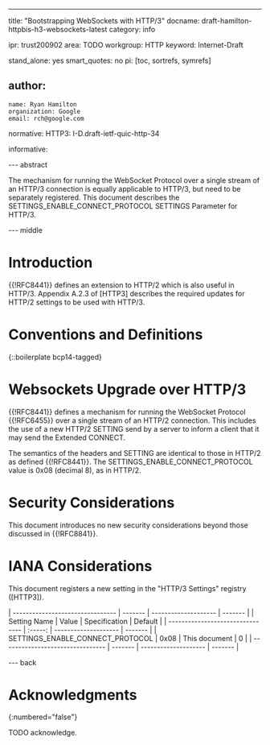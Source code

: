 ---
title: "Bootstrapping WebSockets with HTTP/3"
docname: draft-hamilton-httpbis-h3-websockets-latest
category: info

ipr: trust200902
area: TODO
workgroup: HTTP
keyword: Internet-Draft

stand_alone: yes
smart_quotes: no
pi: [toc, sortrefs, symrefs]

author:
 -
    name: Ryan Hamilton
    organization: Google
    email: rch@google.com

normative:
  HTTP3: I-D.draft-ietf-quic-http-34

informative:


--- abstract

The mechanism for running the WebSocket Protocol over a single stream
of an HTTP/3 connection is equally applicable to HTTP/3, but need to be
separately registered.  This document describes the
SETTINGS_ENABLE_CONNECT_PROTOCOL SETTINGS Parameter for HTTP/3.

--- middle

# Introduction

{{!RFC8441}} defines an extension to HTTP/2 which is also useful in HTTP/3.
Appendix A.2.3 of [HTTP3] describes the required updates for HTTP/2
settings to be used with HTTP/3.


# Conventions and Definitions

{::boilerplate bcp14-tagged}

# Websockets Upgrade over HTTP/3

{{!RFC8441}} defines a mechanism for running the WebSocket Protocol
{{!RFC6455}} over a single stream of an HTTP/2 connection. This includes
the use of a new HTTP/2 SETTING send by a server to inform a client
that it may send the Extended CONNECT.

The semantics of the headers and SETTING are identical to those
in HTTP/2 as defined {{!RFC8441}}. The SETTINGS_ENABLE_CONNECT_PROTOCOL
value is 0x08 (decimal 8), as in HTTP/2.


# Security Considerations

This document introduces no new security considerations beyond those
discussed in {{!RFC8841}}.



# IANA Considerations

This document registers a new setting in the "HTTP/3 Settings"
registry ([HTTP3]).


| -------------------------------- | ------- | -------------------- | ------- |
| Setting Name                     |  Value  | Specification        | Default |
| -------------------------------- | :-----: | -------------------- | ------- |
| SETTINGS_ENABLE_CONNECT_PROTOCOL |  0x08   | This document        | 0       |
| -------------------------------- | ------- | -------------------- | ------- |



--- back

# Acknowledgments
{:numbered="false"}

TODO acknowledge.
